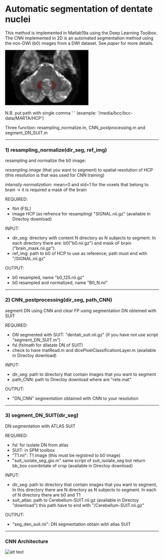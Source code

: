 # Automatic segmentation of dentate nuclei

This method is implemented in Matlab19a using the Deep Learning Toolbox. The CNN implemented in 2D is an automated segmentation method using the non-DWI (b0) images from a DWI dataset. See *paper* for more details.

![alt text](https://github.com/marta-gaviraghi/segmentDN/blob/master/figure/CNN_cap4_ok.png)

N.B. put path with single comma ' ' (example: '/media/bcc/bcc-data/MARTA/HCP')

Three function: resampling_normalize.m, CNN_postprocessing.m and segment_DN_SUIT.m

-----------------------------------------------------------------------------------------
### 1) resampling_normalize(dir_seg, ref_img)

resampling and normalize the b0 image:

*resampling image* (that you want to segment) to spatial resolution of HCP (this resolution is that was used for CNN training)

*intensity normalization*: mean=0 and std=1 for the voxels that belong to brain -> it is required a mask of the brain

REQUIRED:
- flirt (FSL)
- image HCP (as refrence for resampling) "SIGNAL.nii.gz" (available in Directoy download)

INPUT: 
- dir_seg: directory with content N directory as N subjects to segment. In each directory there are: b0("b0.nii.gz") and mask oF brain ("brain_mask.nii.gz").
- ref_img: path to b0 of HCP to use as reference; path must end with "/SIGNAL.nii.gz"

OUTPUT:
- b0 resampled, name "b0_125.nii.gz"
- b0 resampled and normalized, name "B0_N.nii"

-----------------------------------------------------------------------------------------
### 2) CNN_postprocessing(dir_seg, path_CNN)

segment DN using CNN and clear FP using segmentation DN obteined with SUIT

REQUIRED:
- DN segmented with SUIT: "dentati_suit.nii.gz" (if you have not use script "segment_DN_SUIT.m")
- fsl (fslmath for dilatate DN of SUIT)
- check to have matRead.m and dicePixelClassificationLayer.m (available in Directoy download)

INPUT:
- dir_seg: path to directory that contain images that you want to segment
- path_CNN: path to Directoy download where are "rete.mat" 

OUTPUT:
- "DN_CNN" segmentation obtained with CNN to your resolution

-----------------------------------------------------------------------------------------
### 3) segment_DN_SUIT(dir_seg)

DN segmentation with ATLAS SUIT

REQUIRED:
- fsl: for isolate DN from atlas 
- SUIT: in SPM toolbox
- "T1.nii": T1 image (this must be registred to b0 image)
- "suit_isolate_seg_gio.m" same script of suit_isolate_seg but return bb_box coordintate of crop (available in Directoy download)

INPUT:
- dir_seg: path to directory that contain images that you want to segment, In this directory there are N directory as N subjects to 	  segment. In each of N directory there are b0 and T1
- suit_atlas: path to Cerebellum-SUIT.nii.gz (available in Directoy "download") this path have to end with "/Cerebellum-SUIT.nii.gz"
       
OUTPUT:
- "seg_den_suit.nii": DN segmentation obtain with atlas SUIT

-----------------------------------------------------------------------------------------
### CNN Architecture

![alt text](https://github.com/marta-gaviraghi/segmentDN/blob/master/figure/Figure_1.bmp)

